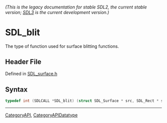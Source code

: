 ###### (This is the legacy documentation for stable SDL2, the current stable version; [SDL3](https://wiki.libsdl.org/SDL3/) is the current development version.)
# SDL_blit

The type of function used for surface blitting functions.

## Header File

Defined in [SDL_surface.h](https://github.com/libsdl-org/SDL/blob/SDL2/include/SDL_surface.h)

## Syntax

```c
typedef int (SDLCALL *SDL_blit) (struct SDL_Surface * src, SDL_Rect * srcrect, struct SDL_Surface * dst, SDL_Rect * dstrect);
```

----
[CategoryAPI](CategoryAPI), [CategoryAPIDatatype](CategoryAPIDatatype)

